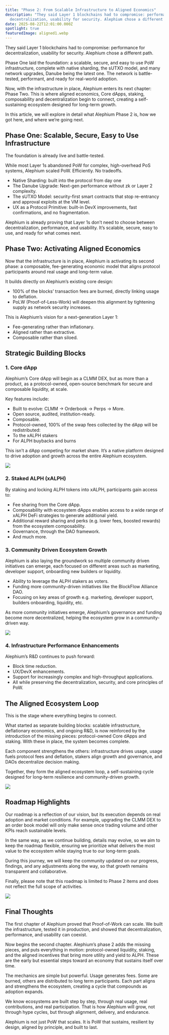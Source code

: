 ```yaml
---
title: "Phase 2: From Scalable Infrastructure to Aligned Economics"
description: "They said Layer 1 blockchains had to compromise: performance for
  decentralization, usability for security. Alephium chose a different path."
date: 2025-08-22T12:01:00.000Z
spotlight: true
featuredImage: aligned1.webp
---
```

They said Layer 1 blockchains had to compromise: performance for decentralization, usability for security. Alephium chose a different path.

Phase One laid the foundation: a scalable, secure, and easy to use PoW infrastructure, complete with native sharding, the sUTXO model, and many network upgrades, Danube being the latest one. The network is battle-tested, performant, and ready for real-world adoption.

Now, with the infrastructure in place, Alephium enters its next chapter: Phase Two. This is where aligned economics, Core dApps, staking, composability and decentralization begin to connect, creating a self-sustaining ecosystem designed for long-term growth.

In this article, we will explore in detail what Alephium Phase 2 is, how we got here, and where we’re going next.



## Phase One: Scalable, Secure, Easy to Use Infrastructure

The foundation is already live and battle-tested.

While most Layer 1s abandoned PoW for complex, high-overhead PoS systems, Alephium scaled PoW. Efficiently. No tradeoffs.

* Native Sharding: built into the protocol from day one
* The Danube Upgrade: Next-gen performance without zk or Layer 2 complexity.
* The sUTXO Model: security-first smart contracts that stop re-entrancy and approval exploits at the VM level.
* UX as a Protocol Primitive: built-in DevX improvements, fast confirmations, and no fragmentation.

Alephium is already proving that Layer 1s don’t need to choose between decentralization, performance, and usability. It’s scalable, secure, easy to use, and ready for what comes next.



## Phase Two: Activating Aligned Economics

Now that the infrastructure is in place, Alephium is activating its second phase: a composable, fee-generating economic model that aligns protocol participants around real usage and long-term value.

It builds directly on Alephium’s existing core design:

* 100% of the blocks’ transaction fees are burned, directly linking usage to deflation.
* PoLW (Proof-of-Less-Work) will deepen this alignment by tightening supply as network security increases.

This is Alephium’s vision for a next-generation Layer 1:

* Fee-generating rather than inflationary.
* Aligned rather than extractive.
* Composable rather than siloed.



## Strategic Building Blocks

### 1. Core dApp

Alephium’s Core dApp will begin as a CLMM DEX, but as more than a product, as a protocol-owned, open-source benchmark for secure and composable liquidity, at scale.

Key features include:

* Built to evolve: CLMM → Orderbook → Perps → More.
* Open source, audited, institution-ready.
* Composable.
* Protocol-owned, 100% of the swap fees collected by the dApp will be redistributed:
* To the xALPH stakers
* For ALPH buybacks and burns

This isn’t a dApp competing for market share. It’s a native platform designed to drive adoption and growth across the entire Alephium ecosystem.



![](https://miro.medium.com/v2/resize:fit:1400/format:webp/1*HuOt1y5yVkyVcmny_g8t3Q.png)



### 2. Staked ALPH (xALPH)

By staking and locking ALPH tokens into xALPH, participants gain access to:

* Fee sharing from the Core dApp.
* Composability with ecosystem dApps enables access to a wide range of xALPH DeFi strategies to generate additional yield.
* Additional reward sharing and perks (e.g. lower fees, boosted rewards) from the ecosystem composability.
* Governance, through the DAO framework.
* And much more.



### 3. Community Driven Ecosystem Growth

Alephium is also laying the groundwork so multiple community driven initiatives can emerge, each focused on different areas such as marketing, developer support, onboarding new builders or liquidity.

* Ability to leverage the ALPH stakers as voters.
* Funding more community-driven initiatives like the BlockFlow Alliance DAO.
* Focusing on key areas of growth e.g. marketing, developer support, builders onboarding, liquidity, etc.

As more community initiatives emerge, Alephium’s governance and funding become more decentralized, helping the ecosystem grow in a community-driven way.

![](https://miro.medium.com/v2/resize:fit:1400/format:webp/1*bVYkkotN28DQ38mKg13hyQ.png)



### 4. Infrastructure Performance Enhancements

Alephium’s R&D continues to push forward:

* Block time reduction.
* UX/DevX enhancements.
* Support for increasingly complex and high-throughput applications.
* All while preserving the decentralization, security, and core principles of PoW.



## The Aligned Ecosystem Loop

This is the stage where everything begins to connect.

What started as separate building blocks: scalable infrastructure, deflationary economics, and ongoing R&D, is now reinforced by the introduction of the missing pieces: protocol-owned Core dApps and staking. With these in place, the system becomes complete.

Each component strengthens the others: infrastructure drives usage, usage fuels protocol fees and deflation, stakers align growth and governance, and DAOs decentralize decision making.

Together, they form the aligned ecosystem loop, a self-sustaining cycle designed for long-term resilience and community-driven growth.

![](https://miro.medium.com/v2/resize:fit:1400/format:webp/1*wPkzNZBrM4x0uvkzI-RwgQ.png)



## Roadmap Highlights

Our roadmap is a reflection of our vision, but its execution depends on real adoption and market conditions. For example, upgrading the CLMM DEX to an order book model will only make sense once trading volume and other KPIs reach sustainable levels.

In the same way, as we continue building, details may evolve, so we aim to keep the roadmap flexible, ensuring we prioritize what delivers the most value to the ecosystem while staying true to our long-term goals.

During this journey, we will keep the community updated on our progress, findings, and any adjustments along the way, so that growth remains transparent and collaborative.

Finally, please note that this roadmap is limited to Phase 2 items and does not reflect the full scope of activities.

![](https://miro.medium.com/v2/resize:fit:1400/format:webp/1*c-fybS8FXQB-eyouv6RS6Q.png)



## Final Thoughts

The first chapter of Alephium proved that Proof-of-Work can scale. We built the infrastructure, tested it in production, and showed that decentralization, performance, and usability can coexist.

Now begins the second chapter. Alephium’s phase 2 adds the missing pieces, and puts everything in motion: protocol-owned liquidity, staking, and the aligned incentives that bring more utility and yield to ALPH. These are the early but essential steps toward an economy that sustains itself over time.

The mechanics are simple but powerful. Usage generates fees. Some are burned, others are distributed to long term participants. Each part aligns and strengthens the ecosystem, creating a cycle that compounds as adoption expands.

We know ecosystems are built step by step, through real usage, real contributions, and real participation. That is how Alephium will grow, not through hype cycles, but through alignment, delivery, and endurance.

Alephium is not just PoW that scales. It is PoW that sustains, resilient by design, aligned by principle, and built to last.
